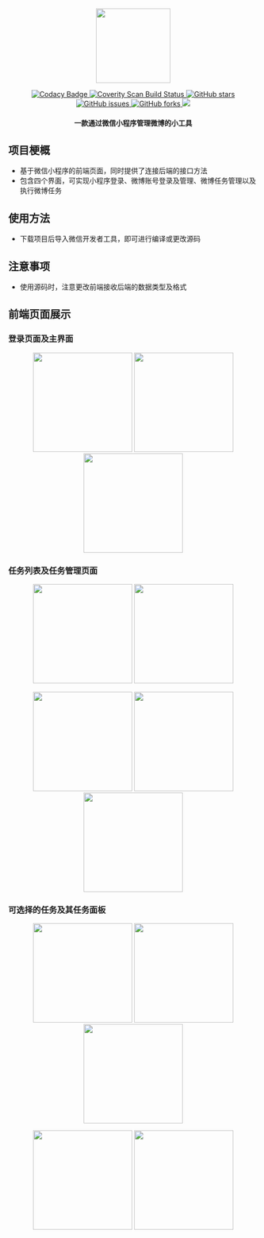 <p align="center">
    <br>
    <img src="./images/minipg.jpg" width="150"/>
    <br>
<p>
<p align="center">
  <a href="https://app.codacy.com/gh/tfwljfans/wx_miniprogram/dashboard?utm_source=gh&utm_medium=referral&utm_content=&utm_campaign=Badge_grade">
    <img src="https://app.codacy.com/project/badge/Grade/4d9a8bae8a4d4abbb10f2b34b44c79ec"
         alt="Codacy Badge">
  </a>
    <a href="https://scan.coverity.com/projects/tfwljfans-wx_miniprogram">
    <img alt="Coverity Scan Build Status"
       src="https://scan.coverity.com/projects/26928/badge.svg"/>
  </a>
    <a href="https://github.com/tfwljfans/wx_miniprogram/stargazers">
    <img src="https://img.shields.io/github/stars/tfwljfans/wx_miniprogram.svg?colorA=orange&colorB=orange&logo=github"
         alt="GitHub stars">
  </a>
  <a href="https://github.com/tfwljfans/wx_miniprogram/issues">
        <img src="https://img.shields.io/github/issues/tfwljfans/wx_miniprogram.svg"
             alt="GitHub issues">
  </a>
  <a href="https://github.com/tfwljfans/wx_miniprogram/forks">
        <img src="https://img.shields.io/github/forks/tfwljfans/wx_miniprogram.svg"
             alt="GitHub forks">
  </a>
  <a href="https://github.com//tfwljfans/wx_miniprogram/">
        <img src="https://img.shields.io/github/last-commit/tfwljfans/wx_miniprogram.svg">
  </a>
</p>

<h4 align="center">
    <p>一款通过微信小程序管理微博的小工具</p>
</h4>


## 项目梗概

- 基于微信小程序的前端页面，同时提供了连接后端的接口方法
- 包含四个界面，可实现小程序登录、微博账号登录及管理、微博任务管理以及执行微博任务

## 使用方法

- 下载项目后导入微信开发者工具，即可进行编译或更改源码

## 注意事项

- 使用源码时，注意更改前端接收后端的数据类型及格式

## 前端页面展示

### 登录页面及主界面

<p align="center">
  <img src="./.github/LoginPage.jpg" width="200"/> <img src="./.github/mainPage_logout.jpg" width="200"/> <img src="./.github/mainPage_login.jpg" width="200"/>
</p>

### 任务列表及任务管理页面
<p align="center">
  <img src="./.github/taskList.jpg" width="200"/> <img src="./.github/taskManager.jpg" width="200"/>
</p>
        
<p align="center">
  <img src="./.github/taskList_login.jpg" width="200"/> <img src="./.github/taskManager_login.jpg" width="200"/> <img src="./.github/taskManager_login_2.jpg" width="200"/>
</p>

### 可选择的任务及其任务面板
<p align="center">
  <img src="./.github/taskList_task1.jpg" width="200"/> <img src="./.github/taskList_task2.jpg" width="200"/> <img src="./.github/taskList_task3.jpg" width="200"/>
</p>

<p align="center">
  <img src="./.github/taskList_task4.jpg" width="200"/> <img src="./.github/taskList_task5.jpg" width="200"/>
</p>


